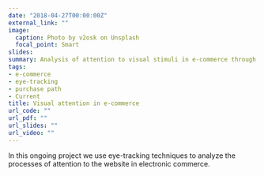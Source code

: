 ```yaml
---
date: "2018-04-27T00:00:00Z"
external_link: ""
image:
  caption: Photo by v2osk on Unsplash
  focal_point: Smart
slides: 
summary: Analysis of attention to visual stimuli in e-commerce through eye-tracking techniques.
tags:
- e-commerce
- eye-tracking
- purchase path
- Current
title: Visual attention in e-commerce
url_code: ""
url_pdf: ""
url_slides: ""
url_video: ""
---
```


In this ongoing project we use eye-tracking techniques to analyze the processes of attention to the website in electronic commerce.
